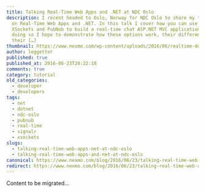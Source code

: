 ```yaml
---
title: Talking Real-Time Web Apps and .NET at NDC Oslo
description: I recent headed to Oslo, Norway for NDC Oslo to share my thoughts
  on Real-Time Web Apps and .NET. In this talk I cover how you can use SignalR,
  XSockets and PubNub to build a real-time chat ASP.NET MVC application. In
  doing so I hope to demonstrate how these options work, their differences and
  their […]
thumbnail: https://www.nexmo.com/wp-content/uploads/2016/06/realtime-dotnet.png
author: leggetter
published: true
published_at: 2016-06-23T20:22:18
comments: true
category: tutorial
old_categories:
  - developer
  - developers
tags:
  - net
  - dotnet
  - ndc-oslo
  - pubnub
  - real-time
  - signalr
  - xsockets
slugs:
  - talking-real-time-web-apps-net-at-ndc-oslo
  - talking-real-time-web-apps-and-net-at-ndc-oslo
canonical: https://www.nexmo.com/blog/2016/06/23/talking-real-time-web-apps-net-at-ndc-oslo
redirect: https://www.nexmo.com/blog/2016/06/23/talking-real-time-web-apps-net-at-ndc-oslo
---
```

Content to be migrated...